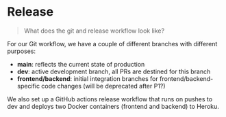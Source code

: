 # Release

> What does the git and release workflow look like?

For our Git workflow, we have a couple of different branches with different purposes:

- **main**: reflects the current state of production
- **dev**: active development branch, all PRs are destined for this branch
- **frontend/backend**: initial integration branches for frontend/backend-specific code changes (will be deprecated after P1?)

We also set up a GitHub actions release workflow that runs on pushes to dev and deploys two Docker containers (frontend and backend) to Heroku.
